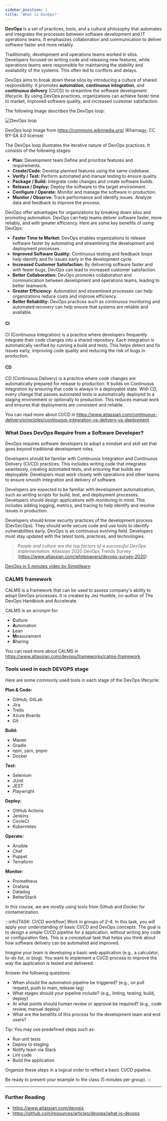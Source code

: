 ```yaml
---
sidebar_position: 1
title: 'What is DevOps?'
---
```

**DevOps** is a set of practices, tools, and a cultural philosophy that automates and integrates the processes between software development and IT operations teams. It emphasizes collaboration and communication to deliver software faster and more reliably.

Traditionally, development and operations teams worked in silos. Developers focused on writing code and releasing new features, while operations teams were responsible for maintaining the stability and availability of the systems. This often led to conflicts and delays.

DevOps aims to break down these silos by introducing a culture of shared responsibility. It promotes **automation**, **continuous integration**, and **continuous delivery** (CI/CD) to streamline the software development lifecycle. By using DevOps practices, organizations can achieve faster time to market, improved software quality, and increased customer satisfaction.

The following image describes the DevOps loop:

![DevOps loop](./img/devops_loop.png)

DevOps loop image from https://commons.wikimedia.org/ (Kharnagy, CC BY-SA 4.0 license)

The DevOps loop illustrates the iterative nature of DevOps practices. It consists of the following stages:

*   **Plan:** Development team Define and prioritize features and requirements.
*   **Create/Code:** Develop planned features using the same codebase.
*   **Verify / Test:** Perform automated and manual testing to ensure quality.
*   **Package / Build:** Integrate code changes and create software builds.
*   **Release / Deploy:** Deploy the software to the target environment.
*   **Configure / Operate:** Monitor and manage the software in production.
*   **Monitor / Observe:** Track performance and identify issues. Analyze data and feedback to improve the process.

DevOps offer advantages for organizations by breaking down silos and promoting automation. DevOps can help teams deliver software faster, more reliably, and with greater efficiency. Here are some key benefits of using DevOps:

*   **Faster Time to Market:** DevOps enables organizations to release software faster by automating and streamlining the development and deployment processes.
*   **Improved Software Quality:** Continuous testing and feedback loops help identify and fix issues early in the development cycle.
*   **Increased Customer Satisfaction:** By delivering software faster and with fewer bugs, DevOps can lead to increased customer satisfaction.
*   **Better Collaboration:** DevOps promotes collaboration and communication between development and operations teams, leading to better teamwork.
*   **Greater Efficiency:** Automation and streamlined processes can help organizations reduce costs and improve efficiency.
*   **Better Reliability:** DevOps practices such as continuous monitoring and automated recovery can help ensure that systems are reliable and available.

#### CI
CI (Continuous Integration) is a practice where developers frequently integrate their code changes into a shared repository. Each integration is automatically verified by running a build and tests. This helps detect and fix issues early, improving code quality and reducing the risk of bugs in production.

#### CD
CD (Continuous Delivery) is a practice where code changes are automatically prepared for release to production. It builds on Continuous Integration by ensuring that code is always in a deployable state. With CD, every change that passes automated tests is automatically deployed to a staging environment or optionally to production. This reduces manual work and ensures that deployments are consistent and reliable.

You can read more about CI/CD in https://www.atlassian.com/continuous-delivery/principles/continuous-integration-vs-delivery-vs-deployment.

### What Does DevOps Require from a Software Developer?
DevOps requires software developers to adopt a mindset and skill set that goes beyond traditional development roles. 

Developers should be familiar with Continuous Integration and Continuous Delivery (CI/CD) practices. This includes writing code that integrates seamlessly, creating automated tests, and ensuring that builds are deployable.  Developers must work closely with operations and other teams to ensure smooth integration and delivery of software.

Developers are expected to be familiar with development automatization, such as writing scripts for build, test, and deployment processes. Developers should design applications with monitoring in mind. This includes adding logging, metrics, and tracing to help identify and resolve issues in production.

Developers should know security practices of the development process (DevSecOps). They should write secure code and use tools to identify vulnerabilities early. DevOps is an continuous evolving field. Developers must stay updated with the latest tools, practices, and technologies.

> *People and culture are the top factors of a successful DevOps implementation.*
> Atlassian 2020 DevOps Trends Survey (https://www.atlassian.com/whitepapers/devops-survey-2020)

[DevOps in 5 minutes video by Simplilearn](https://www.youtube.com/watch?v=Xrgk023l4lI)

### CALMS framework

CALMS is a framework that can be used to assess company's ability to adopt DevOps processes. It is created by Jez Humble, co-author of The DevOps Handbook and Accelerate. 

CALMS is an acronym for:
- **C**ulture
- **A**utomation
- **L**ean
- **M**easurement
- **S**haring

You can read more about CALMS in https://www.atlassian.com/devops/frameworks/calms-framework.

### Tools used in each DEVOPS stage
Here are some commonly used tools in each stage of the DevOps lifecycle:

**Plan & Code:**
  - GitHub, GitLab
  - Jira
  - Trello
  - Azure Boards
  - Git
 
**Build:**
  - Maven
  - Gradle
  - npm, yarn, pnpm
  - Docker

**Test:**
  - Selenium
  - JUnit
  - JEST
  - Playwright

**Deploy:**
  - GitHub Actions
  - Jenkins
  - CircleCI
  - Kubernetes

**Operate:**
  - Ansible
  - Chef
  - Puppet
  - Terraform

**Monitor:**
  - Prometheus
  - Grafana
  - Datadog
  - BetterStack

In this course, we are mostly using tools from Github and Docker for containerization.

:::info[TASK: CI/CD workflow]
Work in groups of 2–4. In this task, you will apply your understanding of basic CI/CD and DevOps concepts. The goal is to design a simple CI/CD pipeline for a application, without writing any code or configuration files. This is a conceptual task that helps you think about how software delivery can be automated and improved.

Imagine your team is developing a basic web application (e.g., a calculator, to-do list, or blog). You want to implement a CI/CD process to improve the way the application is tested and delivered.

Answer the following questions:
-	When should the automation pipeline be triggered? (e.g., on pull request, push to main, release tag)
-	What stages should your pipeline include? (e.g., linting, testing, build, deploy)
-	At what points should human review or approval be required? (e.g., code review, manual deploy)
-	What are the benefits of this process for the development team and end users?

Tip:
You may use predefined steps such as:
- Run unit tests
- Deploy to staging
- Notify team via Slack
- Lint code
- Build the application

Organize these steps in a logical order to reflect a basic CI/CD pipeline.


Be ready to present your example to the class (5 minutes per group).
:::

---
### Further Reading
- https://www.atlassian.com/devops
- https://github.com/resources/articles/devops/what-is-devops